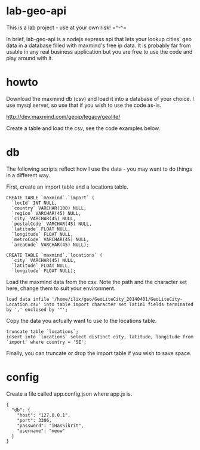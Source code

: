 lab-geo-api
===========

This is a lab project - use at your own risk! =^-^=

In brief, lab-geo-api is a nodejs express api that lets your lookup cities' geo data in a database filled with maxmind's free ip data. It is probably far from usable in any real business application but you are free to use the code and play around with it.

howto
===========

Download the maxmind db (csv) and load it into a database of your choice. I use mysql server, so use that if you wish to use the code as-is.

http://dev.maxmind.com/geoip/legacy/geolite/

Create a table and load the csv, see the code examples below.

db
===========

The following scripts reflect how I use the data - you may want to do things in a different way.

First, create an import table and a locations table.

```
CREATE TABLE `maxmind`.`import` (
  `locId` INT NULL,
  `country` VARCHAR(100) NULL,
  `region` VARCHAR(45) NULL,
  `city` VARCHAR(45) NULL,
  `postalCode` VARCHAR(45) NULL,
  `latitude` FLOAT NULL,
  `longitude` FLOAT NULL,
  `metroCode` VARCHAR(45) NULL,
  `areaCode` VARCHAR(45) NULL);
```

```
CREATE TABLE `maxmind`.`locations` (
  `city` VARCHAR(45) NULL,
  `latitude` FLOAT NULL,
  `longitude` FLOAT NULL);
```

Load the maxmind data from the csv. Note the path and the character set here, change them to suit your environment.

```
load data infile '/home/ilix/geo/GeoLiteCity_20140401/GeoLiteCity-Location.csv' into table import character set latin1 fields terminated by ',' enclosed by '"';
```

Copy the data you actually want to use to the locations table.

```
truncate table `locations`;
insert into `locations` select distinct city, latitude, longitude from `import` where country = 'SE';
```

Finally, you can truncate or drop the import table if you wish to save space.

config
===========

Create a file called app.config.json where app.js is.

```
{
  "db": {
    "host": "127.0.0.1",
    "port": 3306,
    "password": "iHasSikrit",
    "username": "meow"
  }
}
```
